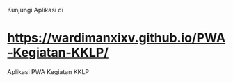 Kunjungi Aplikasi di
# https://wardimanxixv.github.io/PWA-Kegiatan-KKLP/
Aplikasi PWA Kegiatan KKLP
